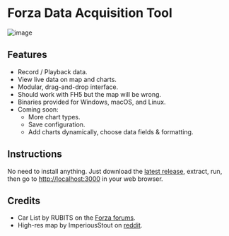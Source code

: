 # Forza Data Acquisition Tool

![image](https://user-images.githubusercontent.com/3516571/158356243-228c1e87-127e-44dc-a3db-54162db4fe95.png)

## Features

- Record / Playback data.
- View live data on map and charts.
- Modular, drag-and-drop interface.
- Should work with FH5 but the map will be wrong.
- Binaries provided for Windows, macOS, and Linux.
- Coming soon:
  - More chart types.
  - Save configuration.
  - Add charts dynamically, choose data fields & formatting.

## Instructions

No need to install anything. Just download the [latest release](https://github.com/AngelJA/forza-daq/releases/tag/latest), extract, run, then go to [http://localhost:3000](http://localhost:3000) in your web browser.

## Credits

- Car List by RUBITS on the [Forza forums](https://forums.forzamotorsport.net/t/forza-motorsport-7-data-out-feature-details/74013/166).
- High-res map by ImperiousStout on [reddit](https://www.reddit.com/r/forza/comments/9rah0u/comment/e8rax38/?utm_source=share&utm_medium=web2x&context=3).

